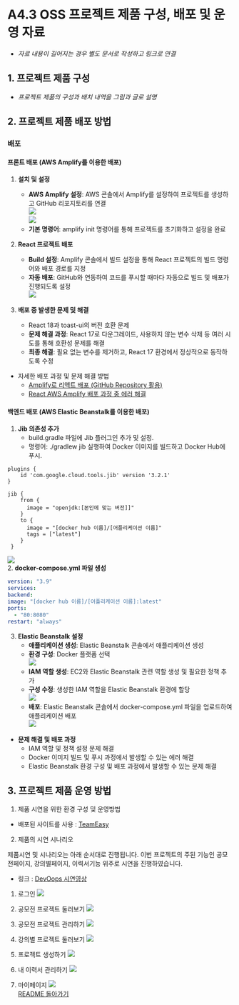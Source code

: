 # A4.3 OSS 프로젝트 제품 구성, 배포 및 운영 자료  

- *자료 내용이 길어지는 경우 별도 문서로 작성하고 링크로 연결*

## 1. 프로젝트 제품 구성

- *프로젝트 제품의 구성과 배치 내역을 그림과 글로 설명*  
  
## 2. 프로젝트 제품 배포 방법  


### **배포**
#### **프론트 배포** (AWS Amplify를 이용한 배포)
1. **설치 및 설정**
    - **AWS Amplify 설정**: AWS 콘솔에서 Amplify를 설정하여 프로젝트를 생성하고 GitHub 리포지토리를 연결    
      <img src="../Src/img/프론트 배포_1.png"><br>
      <img src="../Src/img/프론트 배포_2.png"><br>
    - **기본 명령어**: amplify init 명령어를 통해 프로젝트를 초기화하고 설정을 완료

2. **React 프로젝트 배포**
    - **Build 설정**: Amplify 콘솔에서 빌드 설정을 통해 React 프로젝트의 빌드 명령어와 배포 경로를 지정
    - **자동 배포**: GitHub와 연동하여 코드를 푸시할 때마다 자동으로 빌드 및 배포가 진행되도록 설정    
      <img src="../Src/img/프론트 배포_3.png"><br>
3. **배포 중 발생한 문제 및 해결**
    - React 18과 toast-ui의 버전 호환 문제
    - **문제 해결 과정**: React 17로 다운그레이드, 사용하지 않는 변수 삭제 등 여러 시도를 통해 호환성 문제를 해결
    - **최종 해결**: 필요 없는 변수를 제거하고, React 17 환경에서 정상적으로 동작하도록 수정
- 자세한 배포 과정 및 문제 해결 방법
    - <a href="https://velog.io/@naninaniyoyoyoyo/AWS-Amplify%EB%A1%9C-%EB%A6%AC%EC%95%A1%ED%8A%B8-%EB%B0%B0%ED%8F%AC-GitHub-Repository-%ED%99%9C%EC%9A%A9">Amplify로 리액트 배포 (GitHub Repository 활용)</a>
    - <a href ="https://velog.io/@naninaniyoyoyoyo/React-AWS-Amplify-%EB%B0%B0%ED%8F%AC-%EA%B3%BC%EC%A0%95-%EC%A4%91-%EC%97%90%EB%9F%AC-%ED%95%B4%EA%B2%B0">React AWS Amplify 배포 과정 중 에러 해결</a>
#### **백엔드 배포** (AWS Elastic Beanstalk를 이용한 배포)
1.	**Jib 의존성 추가**
      - build.gradle 파일에 Jib 플러그인 추가 및 설정.    
      - 명령어: ./gradlew jib 실행하여 Docker 이미지를 빌드하고 Docker Hub에 푸시.
  ```jib
  plugins {
      id 'com.google.cloud.tools.jib' version '3.2.1'
  }
  
  jib {
      from {
        image = "openjdk:[본인에 맞는 버전]]"
      }
      to {
        image = "[docker hub 이름]/[어플리케이션 이름]"
        tags = ["latest"]
      }
   }
  ```
<img src="../Src/img/백 배포_1.png"><br>
2. **docker-compose.yml 파일 생성**
   ```yaml
   version: "3.9"
   services:
   backend:
   image: "[docker hub 이름]/[어플리케이션 이름]:latest"
   ports:
     - "80:8080"
   restart: "always"
   ```
3.	**Elastic Beanstalk 설정**
      - **애플리케이션 생성**: Elastic Beanstalk 콘솔에서 애플리케이션 생성
      - **환경 구성**: Docker 플랫폼 선택    
        <img src="../Src/img/백 배포_2.png"><br>
      - **IAM 역할 생성**: EC2와 Elastic Beanstalk 관련 역할 생성 및 필요한 정책 추가
      - **구성 수정**: 생성한 IAM 역할을 Elastic Beanstalk 환경에 할당    
        <img src="../Src/img/백 배포_3.png"><br>
      - **배포**: Elastic Beanstalk 콘솔에서 docker-compose.yml 파일을 업로드하여 애플리케이션 배포    
        <img src="../Src/img/백 배포_4.png"><br>
- **문제 해결 및 배포 과정**
    - IAM 역할 및 정책 설정 문제 해결
    - Docker 이미지 빌드 및 푸시 과정에서 발생할 수 있는 에러 해결
    - Elastic Beanstalk 환경 구성 및 배포 과정에서 발생할 수 있는 문제 해결

## 3. 프로젝트 제품 운영 방법  

1. 제품 시연을 위한 환경 구성 및 운영방법
- 배포된 사이트를 사용 : <a href = 'https://frontend.d1h9h7iqy0x1qc.amplifyapp.com/'>TeamEasy</a>

2. 제품의 시연 시나리오

제품시연 및 시나리오는 아래 순서대로 진행됩니다. 이번 프로젝트의 주된 기능인 공모전페이지, 강의별페이지, 이력서기능 위주로 시연을 진행하였습니다.

- 링크 : [DevOops 시연영상](https://youtu.be/djW-1r-y7pQ)

1) 로그인
<img src ='../Src/img/시연1.png'><br>

2) 공모전 프로젝트 둘러보기
<img src ='../Src/img/시연2.png'><br>

3) 공모전 프로젝트 관리하기
   <img src ='../Src/img/시연3.png'><br>

4) 강의별 프로젝트 둘러보기
   <img src ='../Src/img/시연4.png'><br>

5) 프로젝트 생성하기
   <img src ='../Src/img/시연5.png'><br>
6) 내 이력서 관리하기
   <img src ='../Src/img/시연6.png'><br>

7) 마이페이지
   <img src ='../Src/img/시연7.png'><br>
<a href='https://github.com/CSID-DGU/2024-1-OSSProj-DevOops-02'>README 돌아가기</a>